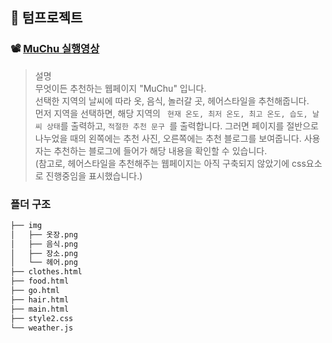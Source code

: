 ## 📎 텀프로젝트
### 📽 [MuChu 실행영상](https://photos.app.goo.gl/yE9F2pN6xGRAFEia6)
> 설명 <br>
> 무엇이든 추천하는 웹페이지 "MuChu" 입니다. <br>
> 선택한 지역의 날씨에 따라 옷, 음식, 놀러갈 곳, 헤어스타일을 추천해줍니다. <br>
> 먼저 지역을 선택하면, 해당 지역의 ``` 현재 온도, 최저 온도, 최고 온도, 습도, 날씨 상태```를 출력하고, ```적절한 추천 문구 ```를 출력합니다. 그러면 페이지를 절반으로 나누었을 때의 왼쪽에는 추천 사진, 오른쪽에는 추천 블로그를 보여줍니다. 사용자는 추천하는 블로그에 들어가 해당 내용을 확인할 수 있습니다.  <br>
> (참고로, 헤어스타일을 추천해주는 웹페이지는 아직 구축되지 않았기에 css요소로 진행중임을 표시했습니다.)
### 플더 구조 
```bash
├── img
│   ├── 옷장.png
│   ├── 음식.png
│   ├── 장소.png
│   └── 헤어.png
├── clothes.html
├── food.html
├── go.html
├── hair.html
├── main.html
├── style2.css
└── weather.js
```
